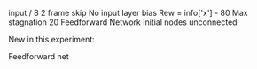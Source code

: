 input / 8
2 frame skip
No input layer bias
Rew = info['x'] - 80
Max stagnation 20 
Feedforward Network
Initial nodes unconnected

New in this experiment:

Feedforward net